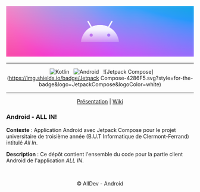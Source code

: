<div align="center">

  <img src="doc/Banner-AllIn.png" />
    
---

&nbsp; ![Kotlin](https://img.shields.io/badge/Kotlin-B125EA.svg?style=for-the-badge&logo=Kotlin&logoColor=white)
&nbsp; ![Android](https://img.shields.io/badge/Android-A4C639.svg?style=for-the-badge&logo=Android&logoColor=white)
&nbsp; ![Jetpack Compose](https://img.shields.io/badge/Jetpack Compose-4286F5.svg?style=for-the-badge&logo=JetpackCompose&logoColor=white)

---

[Présentation](#android---all-in) | [Wiki](https://codefirst.iut.uca.fr/git/AllDev/Gestion_de_projet/wiki)

</div>

### Android - ALL IN!

**Contexte** : Application Android avec Jetpack Compose pour le projet universitaire de troisième année (B.U.T Informatique de Clermont-Ferrand) intitulé *All In*.
</br>

**Description** : Ce dépôt contient l'ensemble du code pour la partie client Android de l'application *ALL IN*.
</br>

<img src="" />

<div align="center">

© AllDev - Android

</div>